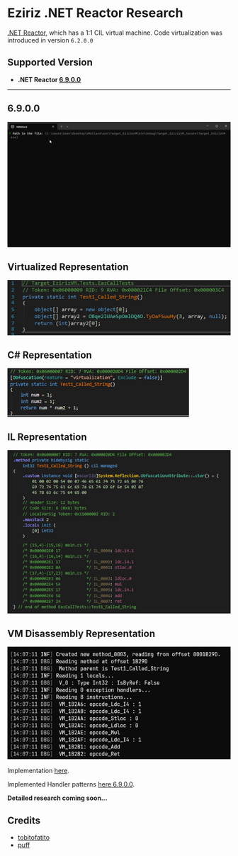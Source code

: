 # Eziriz .NET Reactor Research
 [.NET Reactor](https://www.eziriz.com/), which has a 1:1 CIL virtual machine.
Code virtualization was introduced in version `6.2.0.0`

## Supported Version
- **.NET Reactor [6.9.0.0](#ver-6.9.0.0)**

----------

## 6.9.0.0
<img src="assets/showcase.gif">

</br>

## Virtualized Representation

<img src="assets/virtualized.png">

</br>

## C# Representation

<img src="assets/csharp.png">

</br>

## IL Representation

<img src="assets/il.png">

</br>

## VM Disassembly Representation

<img src="assets/disasm.png">

</br>

Implementation [here](https://github.com/void-stack/VMAttack/blob/dev/src/VMAttack.Pipeline/VirtualMachines/EzirizVM).

Implemented Handler patterns [here 6.9.0.0](https://github.com/void-stack/VMAttack/tree/dev/src/VMAttack.Pipeline/VirtualMachines/EzirizVM/PatternMatching/OpCodes).

**Detailed research coming soon...**

## Credits
- [tobitofatito](https://forum.tuts4you.com/profile/101602-tobitofatito/)
- [puff](https://github.com/puff)
